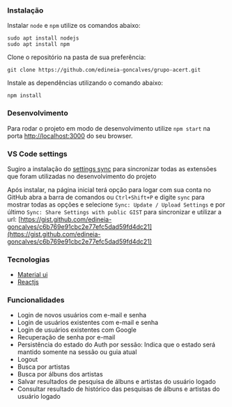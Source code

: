 ### Instalação

Instalar `node` e `npm` utilize os comandos abaixo:
```
sudo apt install nodejs 
sudo apt install npm
```
Clone o repositório na pasta de sua preferência:
```
git clone https://github.com/edineia-goncalves/grupo-acert.git
```
Instale as dependências utilizando o comando abaixo:
```
npm install
``` 
### Desenvolvimento

Para rodar o projeto em modo de desenvolvimento utilize `npm start` na porta [http://localhost:3000](http://localhost:3000) do seu browser.

### VS Code settings

Sugiro a instalação do [settings sync](https://marketplace.visualstudio.com/items?itemName=Shan.code-settings-sync) para sincronizar todas as extensões que foram utilizadas no desenvolvimento do projeto

Após instalar, na página inicial terá opção para logar com sua conta no GitHub abra a barra de comandos ou
` Ctrl+Shift+P ` e  digite ` sync ` para mostrar todas as opções e selecione 
` Sync: Update / Upload Settings ` e por último ` Sync: Share Settings with public GIST ` para sincronizar e utilizar a url: 
[https://gist.github.com/edineia-goncalves/c6b769e91cbc2e77efc5dad59fd4dc21](https://gist.github.com/edineia-goncalves/c6b769e91cbc2e77efc5dad59fd4dc21)

### Tecnologias

* [Material ui](https://material-ui.com/pt/)
* [Reactjs](https://reactjs.org/)

### Funcionalidades

- Login de novos usuários com e-mail e senha
- Login de usuários existentes com e-mail e senha
- Login de usuários existentes com Google
- Recuperação de senha por e-mail
- Persistência do estado do Auth  por sessão: Indica que o estado será mantido somente na sessão ou guia atual
- Logout
- Busca por artistas
- Busca por álbuns dos artistas
- Salvar resultados de pesquisa de álbuns e artistas do usuário logado
- Consultar resultado de histórico das pesquisas de álbuns e artistas do usuário logado
